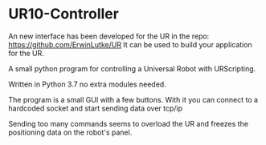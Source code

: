# UR10-Controller
An new interface has been developed for the UR in the repo: https://github.com/ErwinLutke/UR 
It can be used to build your application for the UR.
 

A small python program for controlling a Universal Robot with URScripting.

Written in Python 3.7 no extra modules needed.

The program is a small GUI with a few buttons.
With it you can connect to a hardcoded socket and start sending data over tcp/ip

Sending too many commands seems to overload the UR and freezes the positioning data on the robot's panel.
